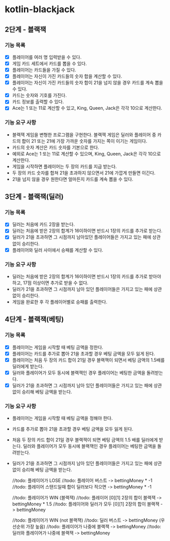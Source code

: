 # kotlin-blackjack

## 2단계 - 블랙잭
### 기능 목록

- [X] 플레이어를 여러 명 입력받을 수 있다.
- [X] 게임 카드 세트에서 카드를 뽑을 수 있다.
- [X] 플레이어는 카드들을 가질 수 있다.
- [X] 플레이어는 자신이 가진 카드들의 숫자 합을 계산할 수 있다.
- [X] 플레이어는 자신이 가진 카드들의 숫자 합이 21을 넘지 않을 경우 카드를 계속 뽑을 수 있다.
- [X] 카드는 숫자와 기호를 가진다.
- [X] 카드 정보를 출력할 수 있다.
- [X] Ace는 1 또는 11로 계산할 수 있고, King, Queen, Jack은 각각 10으로 계산한다.

### 기능 요구 사항

- 블랙잭 게임을 변형한 프로그램을 구현한다. 블랙잭 게임은 딜러와 플레이어 중 카드의 합이 21 또는 21에 가장 가까운 숫자를 가지는 쪽이 이기는 게임이다.
- 카드의 숫자 계산은 카드 숫자를 기본으로 한다. 
- 예외로 Ace는 1 또는 11로 계산할 수 있으며, King, Queen, Jack은 각각 10으로 계산한다. 
- 게임을 시작하면 플레이어는 두 장의 카드를 지급 받는다. 
- 두 장의 카드 숫자를 합쳐 21을 초과하지 않으면서 21에 가깝게 만들면 이긴다. 
- 21을 넘지 않을 경우 원한다면 얼마든지 카드를 계속 뽑을 수 있다.

## 3단계 - 블랙잭(딜러)
### 기능 목록

- [X] 딜러는 처음에 카드 2장을 받는다.
- [X] 딜러는 처음에 받은 2장의 합계가 16이하이면 반드시 1장의 카드를 추가로 받는다.
- [X] 딜러가 21을 초과하면 그 시점까지 남아있던 플레이어들은 가지고 있는 패에 상관 없이 승리한다.
- [X] 플레이어와 딜러 사이에서 승패를 계산할 수 있다.

### 기능 요구 사항

- 딜러는 처음에 받은 2장의 합계가 16이하이면 반드시 1장의 카드를 추가로 받아야 하고, 17점 이상이면 추가로 받을 수 없다.
- 딜러가 21을 초과하면 그 시점까지 남아 있던 플레이어들은 가지고 있는 패에 상관 없이 승리한다.
- 게임을 완료한 후 각 플레이어별로 승패를 출력한다.

## 4단계 - 블랙잭(베팅)
### 기능 목록

- [X] 플레이어는 게임을 시작할 때 베팅 금액을 정한다.
- [X] 플레이어는 카드를 추가로 뽑아 21을 초과할 경우 베팅 금액을 모두 잃게 된다.
- [X] 플레이어는 처음 두 장의 카드 합이 21일 경우 블랙잭이 되면서 베팅 금액의 1.5배를 딜러에게 받는다.
- [X] 딜러와 플레이어가 모두 동시에 블랙잭인 경우 플레이어는 베팅한 금액을 돌려받는다.
- [X] 딜러가 21을 초과하면 그 시점까지 남아 있던 플레이어들은 가지고 있는 패에 상관 없이 승리해 베팅 금액을 받는다.

### 기능 요구 사항

- 플레이어는 게임을 시작할 때 베팅 금액을 정해야 한다.
- 카드를 추가로 뽑아 21을 초과할 경우 베팅 금액을 모두 잃게 된다.
- 처음 두 장의 카드 합이 21일 경우 블랙잭이 되면 베팅 금액의 1.5 배를 딜러에게 받는다. 딜러와 플레이어가 모두 동시에 블랙잭인 경우 플레이어는 베팅한 금액을 돌려받는다.
- 딜러가 21을 초과하면 그 시점까지 남아 있던 플레이어들은 가지고 있는 패에 상관 없이 승리해 베팅 금액을 받는다.

    //todo: 플레이어가 LOSE
    //todo: 플레이어 버스트 -> bettingMoney * -1
    //todo: 플레이어 스탠드일때 합이 딜러보다 적으면 -> bettingMoney * -1

    //todo: 플레이어가 WIN (블랙잭)
    //todo: 플레이어 [0][1] 2장의 합이 블랙잭 -> bettingMoney * 1.5
    //todo: 플레이어와 딜러가 모두 [0][1] 2장의 합이 블랙잭 -> bettingMoney

    //todo: 플레이어가 WIN (not 블랙잭)
    //todo: 딜러 버스트 -> bettingMoney (우선순위 가장 높음)
    //todo: 플레이어가 나중에 블랙잭 -> bettingMoney
    //todo: 딜러와 플레이어가 나중에 블랙잭 -> bettingMoney
